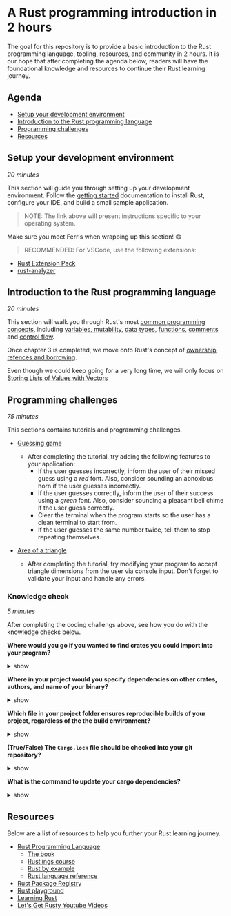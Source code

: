 # A Rust programming introduction in 2 hours

The goal for this repository is to provide a basic introduction to the Rust programming language, tooling, resources, and community in 2 hours. It is our hope that after completing the agenda below, readers will have the foundational knowledge and resources to continue their Rust learning journey.

## Agenda

- [Setup your development environment](#setup-your-development-environment])
- [Introduction to the Rust programming language](#introduction-to-the-rust-programming-language)
- [Programming challenges](#programming-challenges)
- [Resources](#resources)

## Setup your development environment
_20 minutes_

This section will guide you through setting up your development environment. Follow the [getting started](https://www.rust-lang.org/learn/get-started) documentation to install Rust, configure your IDE, and build a small sample application.

> NOTE: The link above will present instructions specific to your operating system.

Make sure you meet Ferris when wrapping up this section! :smile:

> RECOMMENDED: For VSCode, use the following extensions:

- [Rust Extension Pack](https://marketplace.visualstudio.com/items?itemName=swellaby.rust-pack)
- [rust-analyzer](https://marketplace.visualstudio.com/items?itemName=matklad.rust-analyzer)

## Introduction to the Rust programming language
_20 minutes_

This section will walk you through Rust's most [common programming concepts](https://doc.rust-lang.org/book/ch03-01-variables-and-mutability.html), including [variables, mutability](https://doc.rust-lang.org/book/ch03-01-variables-and-mutability.html), [data types](https://doc.rust-lang.org/book/ch03-02-data-types.html), [functions](https://doc.rust-lang.org/book/ch03-03-how-functions-work.html), [comments](https://doc.rust-lang.org/book/ch03-04-comments.html) and [control flow](https://doc.rust-lang.org/book/ch03-05-control-flow.html).  

Once chapter 3 is completed, we move onto Rust's concept of [ownership](https://doc.rust-lang.org/book/ch04-01-what-is-ownership.html), [refences and borrowing](https://doc.rust-lang.org/book/ch04-02-references-and-borrowing.html).

Even though we could keep going for a very long time, we will only focus on [Storing Lists of Values with Vectors](https://doc.rust-lang.org/book/ch08-01-vectors.html)

## Programming challenges
_75 minutes_

This sections contains tutorials and programming challenges.

- [Guessing game](https://doc.rust-lang.org/book/ch02-00-guessing-game-tutorial.html)
  - After completing the tutorial, try adding the following features to your application:
    - If the user guesses incorrectly, inform the user of their missed guess using a _red_ font. Also, consider sounding an abnoxious horn if the user guesses incorrectly.
    - If the user guesses correctly, inform the user of their success using a _green_ font. Also, consider sounding a pleasant bell chime if the user guess correctly.
    - Clear the terminal when the program starts so the user has a clean terminal to start from.
    - If the user guesses the same number twice, tell them to stop repeating themselves.

- [Area of a triangle](https://doc.rust-lang.org/book/ch05-02-example-structs.html)
  - After completing the tutorial, try modifying your program to accept triangle dimensions from the user via console input. Don't forget to validate your input and handle any errors.

### Knowledge check
_5 minutes_

After completing the coding challengs above, see how you do with the knowledge checks below.

__Where would you go if you wanted to find crates you could import into your program?__

<details><summary>show</summary>

```
https://crates.io
```
</details>

__Where in your project would you specify dependencies on other crates, authors, and name of your binary?__

<details><summary>show</summary>

```
Cargo.toml
```
</details>

__Which file in your project folder ensures reproducible builds of your project, regardless of the the build environment?__

<details><summary>show</summary>

```
Cargo.lock
```
</details>

__(True/False) The `Cargo.lock` file should be checked into your git repository?__

<details><summary>show</summary>

__It depends!__

If you’re building a non-end product, such as a rust **library** that other rust packages will depend on, put `Cargo.lock` in your `.gitignore`. So, _False_ in this case.

If you’re building an end product, which are executable like command-line tool or an **application**, or a system library with crate-type of staticlib or cdylib, check `Cargo.lock` into git.  So, _True_ in this case.

More background on this is available [here](https://doc.rust-lang.org/cargo/faq.html#why-do-binaries-have-cargolock-in-version-control-but-not-libraries).
</details>

__What is the command to update your cargo dependencies?__

<details><summary>show</summary>

```
cargo update
```

This will result in all the dependencies specified in `Cargo.toml` to get updated to their latest version. There is also an option to tell cargo to update a specific dependency instead of all dependencies. See if you can figure out how to specify that option.
</details>

## Resources

Below are a list of resources to help you further your Rust learning journey.

- [Rust Programming Language](https://www.rust-lang.org/)
  - [The book](https://doc.rust-lang.org/book/)
  - [Rustlings course](https://github.com/rust-lang/rustlings/)
  - [Rust by example](https://doc.rust-lang.org/stable/rust-by-example/)
  - [Rust language reference](https://doc.rust-lang.org/stable/reference/)
- [Rust Package Registry](https://crates.io/)
- [Rust playground](https://play.rust-lang.org/)
- [Learning Rust](https://learning-rust.github.io/)
- [Let's Get Rusty Youtube Videos](https://www.youtube.com/c/LetsGetRusty/videos)
